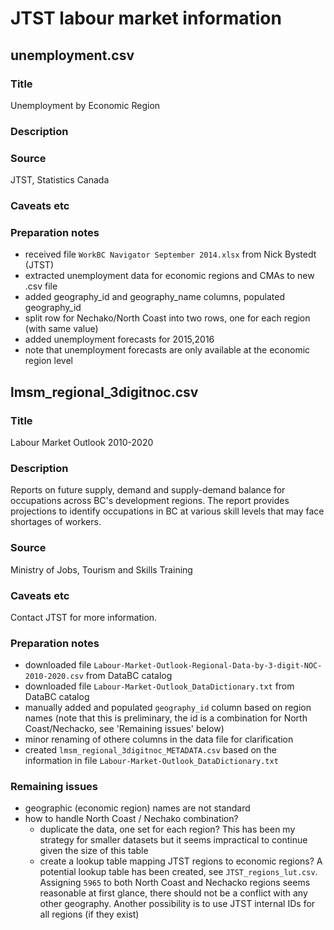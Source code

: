 # JTST labour market information

## unemployment.csv

### Title
Unemployment by Economic Region

### Description
<TBD>

### Source
JTST, Statistics Canada

### Caveats etc
<TBD>

### Preparation notes
- received file `WorkBC Navigator September 2014.xlsx` from Nick Bystedt (JTST)
- extracted unemployment data for economic regions and CMAs to new .csv file
- added geography_id and geography_name columns, populated geography_id
- split row for Nechako/North Coast into two rows, one for each region (with same value)
- added unemployment forecasts for 2015,2016
- note that unemployment forecasts are only available at the economic region level

## lmsm_regional_3digitnoc.csv

### Title
Labour Market Outlook 2010-2020

### Description
Reports on future supply, demand and supply-demand balance for occupations across BC's development regions. The report provides projections to identify occupations in BC at various skill levels that may face shortages of workers. 

### Source
Ministry of Jobs, Tourism and Skills Training

### Caveats etc
Contact JTST for more information.

### Preparation notes
- downloaded file `Labour-Market-Outlook-Regional-Data-by-3-digit-NOC-2010-2020.csv` from DataBC catalog
- downloaded file `Labour-Market-Outlook_DataDictionary.txt` from DataBC catalog
- manually added and populated `geography_id` column based on region names (note that this is preliminary, the id is a combination for North Coast/Nechacko, see 'Remaining issues' below)
- minor renaming of othere columns in the data file for clarification
- created `lmsm_regional_3digitnoc_METADATA.csv` based on the information in file `Labour-Market-Outlook_DataDictionary.txt`

### Remaining issues
- geographic (economic region) names are not standard
- how to handle North Coast / Nechako combination?
    + duplicate the data, one set for each region?
      This has been my strategy for smaller datasets but it seems impractical to continue given the size of this table
    + create a lookup table mapping JTST regions to economic regions?
      A potential lookup table has been created, see `JTST_regions_lut.csv`. Assigning `5965` to both North Coast and Nechacko regions seems reasonable at first glance, there should not be a conflict with any other geography. Another possibility is to use JTST internal IDs for all regions (if they exist)
